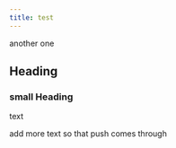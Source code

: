 ```yaml
---
title: test
---
```


another one

## Heading
### small Heading
text

add more text so that push comes through
